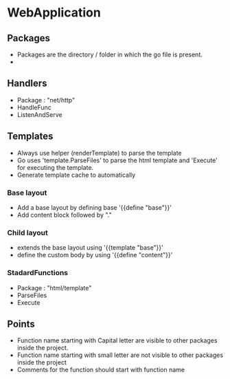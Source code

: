 # WebApplication

## Packages
- Packages are the directory / folder in which the go file is present.
- 
## Handlers
-  Package : "net/http"
-  HandleFunc
-  ListenAndServe

## Templates
- Always use helper (renderTemplate) to parse the template
- Go uses 'template.ParseFiles' to parse the html template and 'Execute' for executing the template.
- Generate template cache to automatically
  
### Base layout
- Add a base layout by defining base '{{define "base"}}'
- Add content block followed by "."
  
### Child layout
- extends the base layout using '{{template "base"}}'
- define the custom body by using '{{define "content"}}'
  
### StadardFunctions
- Package : "html/template"
-  ParseFiles
-  Execute

## Points
- Function name starting with Capital letter are visible to other packages inside the project.
- Function name starting with small letter are not visible to other packages inside the project
- Comments for the function should start with function name
